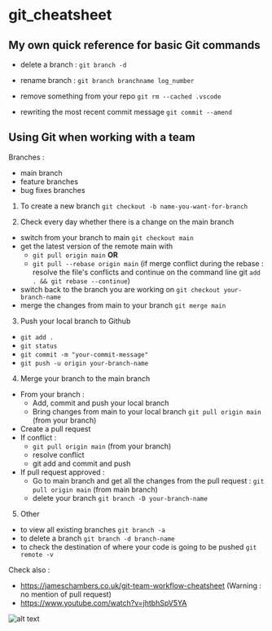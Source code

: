 # git_cheatsheet

## My own quick reference for basic Git commands

- delete a branch :
`git branch -d`

- rename branch :
`git branch branchname log_number`

- remove something from your repo
`git rm --cached .vscode`

- rewriting the most recent commit message
`git commit --amend`

## Using Git when working with a team

Branches :
- main branch
- feature branches
- bug fixes branches

1. To create a new branch
`git checkout -b name-you-want-for-branch`

2. Check every day whether there is a change on the main branch
- switch from your branch to main `git checkout main`
- get the latest version of the remote main with
	- `git pull origin main` **OR**
	- `git pull --rebase origin main`
	(if merge conflict during the rebase : resolve the file's conflicts and continue on the command line git `add . && git rebase --continue`)
- switch back to the branch you are working on `git checkout your-branch-name`
- merge the changes from main to your branch `git merge main`

3. Push your local branch to Github
- `git add .`
- `git status`
- `git commit -m "your-commit-message"`
- `git push -u origin your-branch-name`

4. Merge your branch to the main branch
- From your branch :
	- Add, commit and push your local branch
	- Bring changes from main to your local branch `git pull origin main` (from your branch)
- Create a pull request
- If conflict :
	- `git pull origin main` (from your branch)
	- resolve conflict
	- git add and commit and push
- If pull request approved :
	- Go to main branch and get all the changes from the pull request : `git pull origin main` (from main branch)
	- delete your branch `git branch -D your-branch-name`


5. Other
- to view all existing branches `git branch -a`
- to delete a branch `git branch -d branch-name`
- to check the destination of where your code is going to be pushed `git remote -v`

Check also :
- https://jameschambers.co.uk/git-team-workflow-cheatsheet (Warning : no mention of pull request)
- https://www.youtube.com/watch?v=jhtbhSpV5YA

![alt text](https://img.jame.sc/git-workflow.gif)
